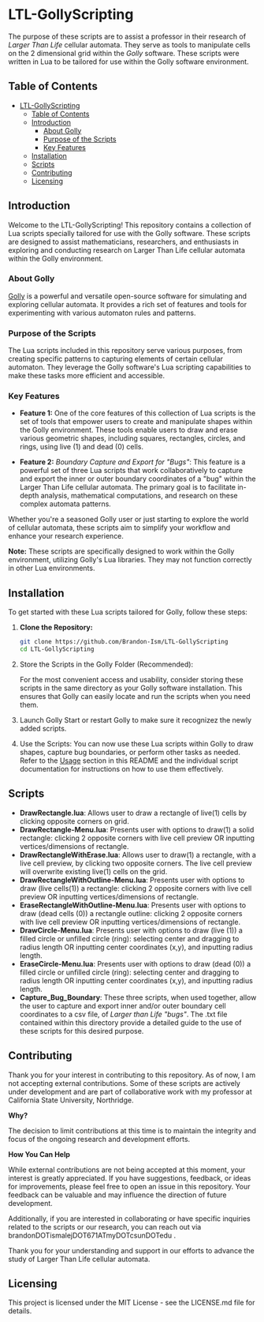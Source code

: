 # LTL-GollyScripting

The purpose of these scripts are to assist a professor in their research of _Larger Than Life_ cellular automata. They serve as tools to manipulate cells on the 2 dimensional grid within the _Golly_ software. These scripts were written in Lua to be tailored for use within the Golly software environment. 

## Table of Contents
- [LTL-GollyScripting](#ltl-gollyscripting)
	- [Table of Contents](#table-of-contents)
	- [Introduction](#introduction)
		- [About Golly](#about-golly)
		- [Purpose of the Scripts](#purpose-of-the-scripts)
		- [Key Features](#key-features)
	- [Installation](#installation)
	- [Scripts](#scripts)
	- [Contributing](#contributing)
	- [Licensing](#licensing)

## Introduction

Welcome to the LTL-GollyScripting! This repository contains a collection of Lua scripts specially tailored for use with the Golly software. These scripts are designed to assist mathematicians, researchers, and enthusiasts in exploring and conducting research on Larger Than Life cellular automata within the Golly environment.

### About Golly

[Golly](https://golly.sourceforge.io/) is a powerful and versatile open-source software for simulating and exploring cellular automata. It provides a rich set of features and tools for experimenting with various automaton rules and patterns.

### Purpose of the Scripts

The Lua scripts included in this repository serve various purposes, from creating specific patterns to capturing elements of certain cellular automaton. They leverage the Golly software's Lua scripting capabilities to make these tasks more efficient and accessible.

### Key Features

- **Feature 1:** One of the core features of this collection of Lua scripts is the set of tools that empower users to create and manipulate shapes within the Golly environment. These tools enable users to draw and erase various geometric shapes, including squares, rectangles, circles, and rings, using live (1) and dead (0) cells.

- **Feature 2:** <i>Boundary Capture and Export for "Bugs"</i>: This feature is a powerful set of three Lua scripts that work collaboratively to capture and export the inner or outer boundary coordinates of a "bug" within the Larger Than Life cellular automata. The primary goal is to facilitate in-depth analysis, mathematical computations, and research on these complex automata patterns.

Whether you're a seasoned Golly user or just starting to explore the world of cellular automata, these scripts aim to simplify your workflow and enhance your research experience.

**Note:** These scripts are specifically designed to work within the Golly environment, utilizing Golly's Lua libraries. They may not function correctly in other Lua environments.

## Installation

To get started with these Lua scripts tailored for Golly, follow these steps:

1. **Clone the Repository:**

   ```bash
   git clone https://github.com/Brandon-Ism/LTL-GollyScripting
   cd LTL-GollyScripting
   ```
2. Store the Scripts in the Golly Folder (Recommended):

	For the most convenient access and usability, consider storing these scripts in the same directory as your Golly software installation. This ensures that Golly can easily locate and run the scripts when you need them.

3. Launch Golly
	Start or restart Golly to make sure it recognizez the newly added scripts.

4. Use the Scripts:
	You can now use these Lua scripts within Golly to draw shapes, capture bug boundaries, or perform other tasks as needed. Refer to the [Usage](#usage) section in this README and the individual script documentation for instructions on how to use them effectively.

## Scripts

* <b>DrawRectangle.lua</b>: Allows user to draw a rectangle of live(1) cells by clicking opposite corners on grid.
* <b>DrawRectangle-Menu.lua</b>: Presents user with options to draw(1) a solid rectangle: clicking 2 opposite corners with live cell preview OR inputting vertices/dimensions of rectangle.
* <b>DrawRectangleWithErase.lua</b>: Allows user to draw(1) a rectangle, with a live cell preview, by clicking two opposite corners. The live cell preview will overwrite existing live(1) cells on the grid.
* <b>DrawRectangleWithOutline-Menu.lua</b>: Presents user with options to draw (live cells(1)) a rectangle: clicking 2 opposite corners with live cell preview OR inputting vertices/dimensions of rectangle.
* <b>EraseRectangleWithOutline-Menu.lua</b>: Presents user with options to draw (dead cells (0)) a rectangle outline: clicking 2 opposite corners with live cell preview OR inputting vertices/dimensions of rectangle.
* <b>DrawCircle-Menu.lua</b>: Presents user with options to draw (live (1)) a filled circle or unfilled circle (ring): selecting center and dragging to radius length OR inputting center coordinates (x,y), and inputting radius length.
* <b>EraseCircle-Menu.lua</b>: Presents user with options to draw (dead (0)) a filled circle or unfilled circle (ring): selecting center and dragging to radius length OR inputting center coordinates (x,y), and inputting radius length.
* <b>Capture_Bug_Boundary</b>: These three scripts, when used together, allow the user to capture and export inner and/or outer boundary cell coordinates to a csv file, of <i>Larger than Life "bugs"</i>. The .txt file contained within this directory provide a detailed guide to the use of these scripts for this desired purpose. 

## Contributing

Thank you for your interest in contributing to this repository. As of now, I am not accepting external contributions. Some of these scripts are actively under development and are part of collaborative work with my professor at California State University, Northridge.

**Why?**

The decision to limit contributions at this time is to maintain the integrity and focus of the ongoing research and development efforts.

**How You Can Help**

While external contributions are not being accepted at this moment, your interest is greatly appreciated. If you have suggestions, feedback, or ideas for improvements, please feel free to open an issue in this repository. Your feedback can be valuable and may influence the direction of future development.

Additionally, if you are interested in collaborating or have specific inquiries related to the scripts or our research, you can reach out via brandonDOTismalejDOT671ATmyDOTcsunDOTedu .

Thank you for your understanding and support in our efforts to advance the study of Larger Than Life cellular automata.

## Licensing
This project is licensed under the MIT License - see the LICENSE.md file for details.

